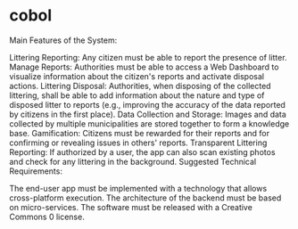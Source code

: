 # cobol
Main Features of the System:

Littering Reporting: Any citizen must be able to report the presence of litter.
Manage Reports: Authorities must be able to access a Web Dashboard to visualize information about the citizen's reports and activate disposal actions.
Littering Disposal: Authorities, when disposing of the collected littering, shall be able to add information about the nature and type of disposed litter to reports (e.g., improving the accuracy of the data reported by citizens in the first place).
Data Collection and Storage: Images and data collected by multiple municipalities are stored together to form a knowledge base.
Gamification: Citizens must be rewarded for their reports and for confirming or revealing issues in others' reports.
Transparent Littering Reporting: If authorized by a user, the app can also scan existing photos and check for any littering in the background.
Suggested Technical Requirements:

The end-user app must be implemented with a technology that allows cross-platform execution.
The architecture of the backend must be based on micro-services.
The software must be released with a Creative Commons 0 license.
